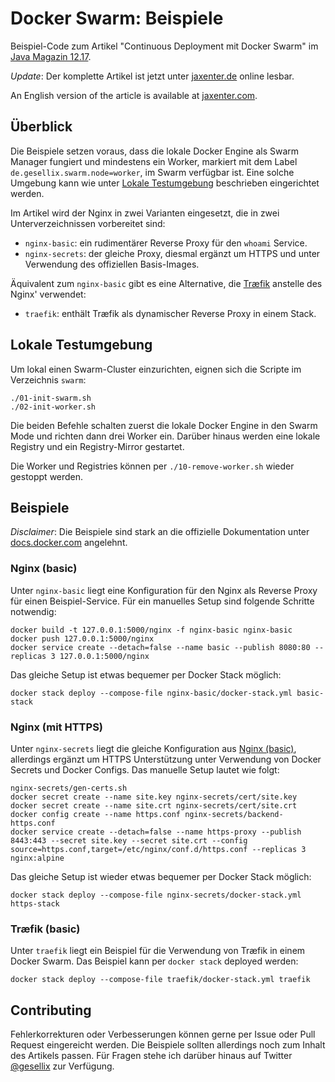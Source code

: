 # Docker Swarm: Beispiele

Beispiel-Code zum Artikel "Continuous Deployment mit Docker Swarm" im [Java Magazin 12.17](https://entwickler.de/java-magazin/java-magazin-12-17-579817649.html).

_Update_: Der komplette Artikel ist jetzt unter [jaxenter.de](https://jaxenter.de/docker-swarm-einfuehrung-65263) online lesbar.

An English version of the article is available at [jaxenter.com](https://jaxenter.com/services-and-stacks-in-the-cluster-141399.html).

## Überblick

Die Beispiele setzen voraus, dass die lokale Docker Engine als Swarm Manager fungiert
und mindestens ein Worker, markiert mit dem Label `de.gesellix.swarm.node=worker`, im Swarm verfügbar ist.
Eine solche Umgebung kann wie unter [Lokale Testumgebung](#lokale-testumgebung) beschrieben
eingerichtet werden.

Im Artikel wird der Nginx in zwei Varianten eingesetzt, die in zwei Unterverzeichnissen vorbereitet sind:

- `nginx-basic`: ein rudimentärer Reverse Proxy für den `whoami` Service.
- `nginx-secrets`: der gleiche Proxy, diesmal ergänzt um HTTPS und unter Verwendung des offiziellen Basis-Images.

Äquivalent zum `nginx-basic` gibt es eine Alternative, die [Træfik](https://traefik.io/) anstelle des Nginx' verwendet:

- `traefik`: enthält Træfik als dynamischer Reverse Proxy in einem Stack. 

## Lokale Testumgebung

Um lokal einen Swarm-Cluster einzurichten, eignen sich die Scripte im Verzeichnis `swarm`:

    ./01-init-swarm.sh
    ./02-init-worker.sh

Die beiden Befehle schalten zuerst die lokale Docker Engine in den Swarm Mode und richten dann
drei Worker ein. Darüber hinaus werden eine lokale Registry und ein Registry-Mirror gestartet.

Die Worker und Registries können per `./10-remove-worker.sh` wieder gestoppt werden. 

## Beispiele

_Disclaimer_: Die Beispiele sind stark an die offizielle Dokumentation unter [docs.docker.com](https://docs.docker.com/engine/swarm/configs/)
angelehnt.

### Nginx (basic)

Unter `nginx-basic` liegt eine Konfiguration für den Nginx als Reverse Proxy für
einen Beispiel-Service. Für ein manuelles Setup sind folgende Schritte notwendig:

    docker build -t 127.0.0.1:5000/nginx -f nginx-basic nginx-basic
    docker push 127.0.0.1:5000/nginx
    docker service create --detach=false --name basic --publish 8080:80 --replicas 3 127.0.0.1:5000/nginx

Das gleiche Setup ist etwas bequemer per Docker Stack möglich:

    docker stack deploy --compose-file nginx-basic/docker-stack.yml basic-stack

### Nginx (mit HTTPS)

Unter `nginx-secrets` liegt die gleiche Konfiguration aus [Nginx (basic)](#nginx-basic),
allerdings ergänzt um HTTPS Unterstützung unter Verwendung von Docker Secrets und Docker Configs.
Das manuelle Setup lautet wie folgt:

    nginx-secrets/gen-certs.sh
    docker secret create --name site.key nginx-secrets/cert/site.key
    docker secret create --name site.crt nginx-secrets/cert/site.crt
    docker config create --name https.conf nginx-secrets/backend-https.conf
    docker service create --detach=false --name https-proxy --publish 8443:443 --secret site.key --secret site.crt --config source=https.conf,target=/etc/nginx/conf.d/https.conf --replicas 3 nginx:alpine

Das gleiche Setup ist wieder etwas bequemer per Docker Stack möglich:

    docker stack deploy --compose-file nginx-secrets/docker-stack.yml https-stack

### Træfik (basic)

Unter `traefik` liegt ein Beispiel für die Verwendung von Træfik in einem Docker Swarm.
Das Beispiel kann per `docker stack` deployed werden:

    docker stack deploy --compose-file traefik/docker-stack.yml traefik

## Contributing

Fehlerkorrekturen oder Verbesserungen können gerne per Issue oder Pull Request eingereicht werden.
Die Beispiele sollten allerdings noch zum Inhalt des Artikels passen. Für Fragen stehe ich darüber
hinaus auf Twitter [@gesellix](https://twitter.com/gesellix) zur Verfügung.
